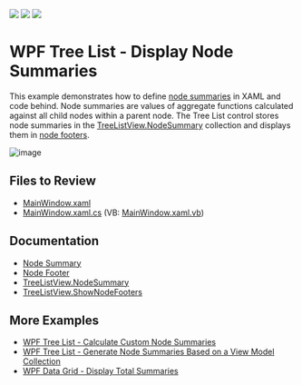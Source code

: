 <!-- default badges list -->
![](https://img.shields.io/endpoint?url=https://codecentral.devexpress.com/api/v1/VersionRange/128657903/22.2.2%2B)
[![](https://img.shields.io/badge/Open_in_DevExpress_Support_Center-FF7200?style=flat-square&logo=DevExpress&logoColor=white)](https://supportcenter.devexpress.com/ticket/details/T506323)
[![](https://img.shields.io/badge/📖_How_to_use_DevExpress_Examples-e9f6fc?style=flat-square)](https://docs.devexpress.com/GeneralInformation/403183)
<!-- default badges end -->

# WPF Tree List - Display Node Summaries

This example demonstrates how to define [node summaries](https://docs.devexpress.com/WPF/118490/controls-and-libraries/data-grid/data-summaries/node-summary) in XAML and code behind. Node summaries are values of aggregate functions calculated against all child nodes within a parent node. The Tree List control stores node summaries in the [TreeListView.NodeSummary](https://docs.devexpress.com/WPF/DevExpress.Xpf.Grid.TreeListView.NodeSummary) collection and displays them in [node footers](https://docs.devexpress.com/WPF/118381/controls-and-libraries/data-grid/visual-elements/treelist-view-elements/node-footer).

![image](https://github.com/DevExpress-Examples/how-to-show-node-summaries-in-treelistview-t506323/assets/65009440/fb91b819-4fe8-4bc1-8580-a134c9153f01)

## Files to Review

* [MainWindow.xaml](./CS/TreeList_DataBinding/MainWindow.xaml)
* [MainWindow.xaml.cs](./CS/TreeList_DataBinding/MainWindow.xaml.cs) (VB: [MainWindow.xaml.vb](./VB/TreeList_DataBinding/MainWindow.xaml.vb))

## Documentation

* [Node Summary](https://docs.devexpress.com/WPF/118490/controls-and-libraries/data-grid/data-summaries/node-summary)
* [Node Footer](https://docs.devexpress.com/WPF/118381/controls-and-libraries/data-grid/visual-elements/treelist-view-elements/node-footer)
* [TreeListView.NodeSummary](https://docs.devexpress.com/WPF/DevExpress.Xpf.Grid.TreeListView.NodeSummary)
* [TreeListView.ShowNodeFooters](https://docs.devexpress.com/WPF/DevExpress.Xpf.Grid.TreeListView.ShowNodeFooters)

## More Examples

* [WPF Tree List - Calculate Custom Node Summaries](https://github.com/DevExpress-Examples/how-to-calculate-custom-node-summaries-in-treelistview-t506349)
* [WPF Tree List - Generate Node Summaries Based on a View Model Collection](https://github.com/DevExpress-Examples/wpf-tree-list-generate-node-summaries-from-collection)
* [WPF Data Grid - Display Total Summaries](https://github.com/DevExpress-Examples/how-to-display-total-summaries-e1636)
